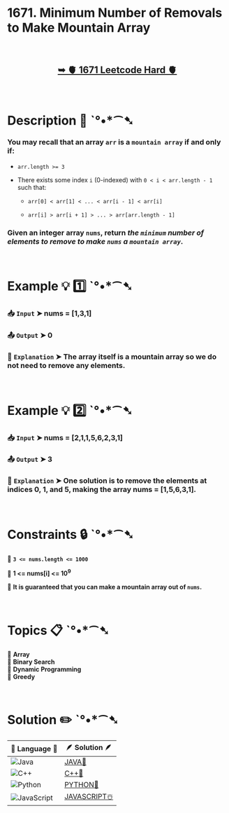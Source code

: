 # 1671. Minimum Number of Removals to Make Mountain Array

</br>
 
<h2 align="center"> 

<a href="https://leetcode.com/problems/minimum-number-of-removals-to-make-mountain-array/description/?envType=daily-question&envId=2024-10-30"><strong>➥ 🫀 1671 Leetcode Hard 🫀 </strong></a>
</h2>

</br> 

# Description 📜 ˋ°•*⁀➷

### You may recall that an array `arr` is a `mountain array` if and only if:

- `arr.length >= 3`

- There exists some index `i` (0-indexed) with `0 < i < arr.length - 1` such that:

  - `arr[0] < arr[1] < ... < arr[i - 1] < arr[i]`

  - `arr[i] > arr[i + 1] > ... > arr[arr.length - 1]`

### Given an integer array `nums​​​`, return *the `minimum` number of elements to remove to make `nums​​​` a `mountain array`*.

</br>

# Example 💡 1️⃣ ˋ°•*⁀➷

  ### 📥 `Input`  ➤ nums = [1,3,1]

  ### 📤 `Output`  ➤ 0

  ### 🔦 `Explanation`  ➤ The array itself is a mountain array so we do not need to remove any elements.

</br>

# Example 💡 2️⃣ ˋ°•*⁀➷

  ### 📥 `Input` ➤  nums = [2,1,1,5,6,2,3,1]

  ### 📤 `Output`  ➤ 3

  ### 🔦 `Explanation` ➤ One solution is to remove the elements at indices 0, 1, and 5, making the array nums = [1,5,6,3,1].

</br>

# Constraints 🔒 ˋ°•*⁀➷

🔹 **`3 <= nums.length <= 1000`** </br>

🔹 **1 <= nums[i] <= 10<sup>9</sup>** </br>

🔹 **It is guaranteed that you can make a mountain array out of `nums`.** </br>

</br>

# Topics 📋 ˋ°•*⁀➷

🔸 **Array**  </br>
🔸 **Binary Search**  </br>
🔸 **Dynamic Programming**  </br>
🔸 **Greedy**  </br>

</br>

# Solution ✏️ ˋ°•*⁀➷

| 📒 Language 📒  | 🪶 Solution 🪶 |
| ------------- | ------------- |
|  ![Java](https://img.shields.io/badge/java-%23ED8B00.svg?style=for-the-badge&logo=openjdk&logoColor=white)  | [JAVA🍁](https://github.com/Prakhar-002/LEETCODE/blob/main/%F0%9F%93%9C%20Daily%20Challange%20%F0%9F%92%A1/10%20October%20%F0%9F%AA%94%202024/30%20-%2010%20-%202024%20---%201671.%20Minimum%20Number%20of%20Removals%20to%20Make%20Mountain%20Array%20%E2%98%83%EF%B8%8F%20%F0%9F%8D%81%20%F0%9F%8D%B0%20%F0%9F%8E%B2/%F0%9F%8D%81JAVA%20-%201671.%20Minimum%20Number%20of%20Removals%20to%20Make%20Mountain%20Array.java) |
|  ![C++](https://img.shields.io/badge/c++-%2300599C.svg?style=for-the-badge&logo=c%2B%2B&logoColor=white)  | [C++🎲](https://github.com/Prakhar-002/LEETCODE/blob/main/%F0%9F%93%9C%20Daily%20Challange%20%F0%9F%92%A1/10%20October%20%F0%9F%AA%94%202024/30%20-%2010%20-%202024%20---%201671.%20Minimum%20Number%20of%20Removals%20to%20Make%20Mountain%20Array%20%E2%98%83%EF%B8%8F%20%F0%9F%8D%81%20%F0%9F%8D%B0%20%F0%9F%8E%B2/%F0%9F%8E%B2CPP%20-%201671.%20Minimum%20Number%20of%20Removals%20to%20Make%20Mountain%20Array.cpp)  |
|  ![Python](https://img.shields.io/badge/python-3670A0?style=for-the-badge&logo=python&logoColor=ffdd54)    | [PYTHON🍰](https://github.com/Prakhar-002/LEETCODE/blob/main/%F0%9F%93%9C%20Daily%20Challange%20%F0%9F%92%A1/10%20October%20%F0%9F%AA%94%202024/30%20-%2010%20-%202024%20---%201671.%20Minimum%20Number%20of%20Removals%20to%20Make%20Mountain%20Array%20%E2%98%83%EF%B8%8F%20%F0%9F%8D%81%20%F0%9F%8D%B0%20%F0%9F%8E%B2/%F0%9F%8D%B0PYTHON%20-%201671.%20Minimum%20Number%20of%20Removals%20to%20Make%20Mountain%20Array.py) |
| ![JavaScript](https://img.shields.io/badge/javascript-%23323330.svg?style=for-the-badge&logo=javascript&logoColor=%23F7DF1E)   | [JAVASCRIPT☃️](https://github.com/Prakhar-002/LEETCODE/blob/main/%F0%9F%93%9C%20Daily%20Challange%20%F0%9F%92%A1/10%20October%20%F0%9F%AA%94%202024/30%20-%2010%20-%202024%20---%201671.%20Minimum%20Number%20of%20Removals%20to%20Make%20Mountain%20Array%20%E2%98%83%EF%B8%8F%20%F0%9F%8D%81%20%F0%9F%8D%B0%20%F0%9F%8E%B2/%E2%98%83%EF%B8%8FJAVASCRIPT%20-%201671.%20Minimum%20Number%20of%20Removals%20to%20Make%20Mountain%20Array.js) |
